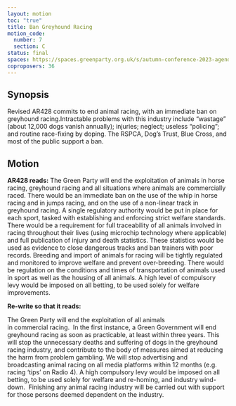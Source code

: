 ```yaml
---
layout: motion
toc: "true"
title: Ban Greyhound Racing
motion_code:
  number: 7
  section: C
status: final
spaces: https://spaces.greenparty.org.uk/s/autumn-conference-2023-agenda-forum/post/post/view?id=11197
coproposers: 36
---
```

## Synopsis

Revised AR428 commits to end animal racing, with an immediate ban on greyhound racing.Intractable problems with this industry include “wastage” (about 12,000 dogs vanish annually); injuries; neglect; useless “policing”; and routine race-fixing by doping. The RSPCA, Dog’s Trust, Blue Cross, and most of the public support a ban.

## Motion

**AR428 reads:** The Green Party will end the exploitation of animals in horse racing, greyhound racing and all situations where animals are commercially raced. There would be an immediate ban on the use of the whip in horse racing and in jumps racing, and on the use of a non-linear track in greyhound racing. A single regulatory authority would be put in place for each sport, tasked with establishing and enforcing strict welfare standards. There would be a requirement for full traceability of all animals involved in racing throughout their lives (using microchip technology where applicable) and full publication of injury and death statistics. These statistics would be used as evidence to close dangerous tracks and ban trainers with poor records. Breeding and import of animals for racing will be tightly regulated and monitored to improve welfare and prevent over-breeding. There would be regulation on the conditions and times of transportation of animals used in sport as well as the housing of all animals. A high level of compulsory levy would be imposed on all betting, to be used solely for welfare improvements. 

**Re-write so that it reads:**

The Green Party will end the exploitation of all animals in commercial racing.  In the first instance, a Green Government will end greyhound racing as soon as practicable, at least within three years. This will stop the unnecessary deaths and suffering of dogs in the greyhound racing industry, and contribute to the body of measures aimed at reducing the harm from problem gambling. We will stop advertising and broadcasting animal racing on all media platforms within 12 months (e.g. racing ‘tips’ on Radio 4). A high compulsory levy would be imposed on all betting, to be used solely for welfare and re-homing, and industry wind-down.  Finishing any animal racing industry will be carried out with support for those persons deemed dependent on the industry.
